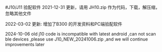 #J10/J11 验配软件
 2021-12-31 更新，请用 JH10.zip 作为代码，下载，解压缩，忽略其他文件
 
2022-03-02 更新: 增加了B300 的开发资料和PC端验配软件

2024-10-06  old j10 code is incompatible with latest android ,can not scan ble devices ,please use 
J10_NEW_20241006.zip ,and we will continue improvements later 